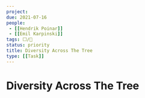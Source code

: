 ```yaml
---
project:
due: 2021-07-16
people: 
 - [[Hendrik Poinar]]
 - [[Emil Karpinski]]
tags: ⬜/🧨
status: priority
title: Diversity Across The Tree
type: [[Task]]
---
```


# Diversity Across The Tree